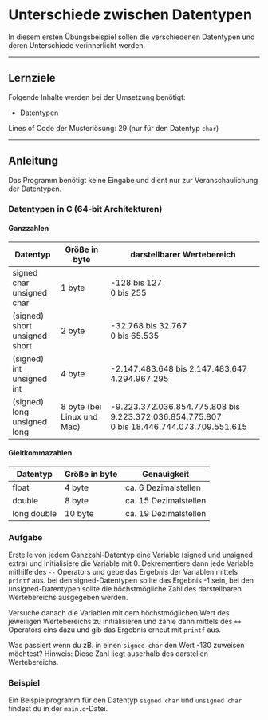 # Unterschiede zwischen Datentypen

In diesem ersten Übungsbeispiel sollen die verschiedenen Datentypen und deren Unterschiede verinnerlicht werden.

---

## Lernziele

Folgende Inhalte werden bei der Umsetzung benötigt:
  - Datentypen

Lines of Code der Musterlösung: 29 (nur für den Datentyp `char`)

---

## Anleitung

Das Programm benötigt keine Eingabe und dient nur zur Veranschaulichung der Datentypen. 

### Datentypen in C (64-bit Architekturen)

#### Ganzzahlen

| Datentyp                           | Größe in byte              | darstellbarer Wertebereich                                                                     |
| ---------------------------------- | -------------------------- | ---------------------------------------------------------------------------------------------- |
| signed char<br />unsigned char     | 1 byte                     | -128 bis 127<br />0 bis 255                                                                    |
| (signed) short<br />unsigned short | 2 byte                     | -32.768 bis 32.767<br />0 bis 65.535                                                           |
| (signed) int<br />unsigned int     | 4 byte                     | -2.147.483.648 bis 2.147.483.647<br />4.294.967.295                                            |
| (signed) long<br />unsigned long   | 8 byte (bei Linux und Mac) | -9.223.372.036.854.775.808 bis 9.223.372.036.854.775.807<br />0 bis 18.446.744.073.709.551.615 |

#### Gleitkommazahlen

| Datentyp    | Größe in byte | Genauigkeit           |
| ----------- | ------------- | --------------------- |
| float       | 4 byte        | ca. 6 Dezimalstellen  |
| double      | 8 byte        | ca. 15 Dezimalstellen |
| long double | 10 byte       | ca. 19 Dezimalstellen |

### Aufgabe

Erstelle von jedem Ganzzahl-Datentyp eine Variable (signed und unsigned extra) und initialisiere die Variable mit 0. Dekrementiere dann jede Variable mithilfe des `--` Operators und gebe das Ergebnis der Variablen mittels `printf` aus. bei den signed-Datentypen sollte das Ergebnis -1 sein, bei den unsigned-Datentypen sollte die höchstmögliche Zahl des darstellbaren Wertebereichs ausgegeben werden. 

Versuche danach die Variablen mit dem höchstmöglichen Wert des jeweiligen Wertebereichs zu initialisieren und zähle dann mittels des `++` Operators eins dazu und gib das Ergebnis erneut mit `printf` aus. 

Was passiert wenn du zB. in einen `signed char` den Wert -130 zuweisen möchtest? Hinweis: Diese Zahl liegt auserhalb des darstellen Wertebereichs. 

### Beispiel

Ein Beispielprogramm für den Datentyp `signed char` und `unsigned char` findest du in der `main.c`-Datei.
